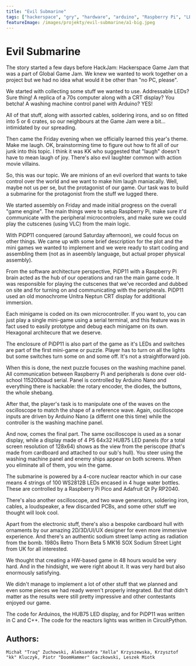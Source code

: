 ```yaml
---
title: "Evil Submarine"
tags: ["hackerspace", "gry", "hardware", "arduino", "Raspberry Pi", "LED", "WS2812", "Game Jam", "Hack Jam", "łódź podwodna"]
featureImage: /images/projekty/evil-submarine/a1-big.jpeg
---
```



# Evil Submarine

The story started a few days before HackJam: Hackerspace Game Jam that was a part of Global Game Jam. We knew we wanted to work together on a project but we had no idea what would it be other than "no PC, please".

We started with collecting some stuff we wanted to use. Addressable LEDs? Sure thing! A replica of a 70s computer along with a CRT display? You betcha! A washing machine control panel with Arduino? YES!

All of that stuff, along with assorted cables, soldering irons, and so on fitted into 5 or 6 crates, so our neighbours at the Game Jam were a bit... intimidated by our spreading.

Then came the Friday evening when we officially learned this year's theme. Make me laugh. OK, brainstorming time to figure out how to fit all of our junk into this topic. I think it was KK who suggested that "laugh" doesn't have to mean laugh of joy. There's also evil laughter common with action movie villains.

So, this was our topic. We are minions of an evil overlord that wants to take control over the world and we want to make him laugh maniacally. Well, maybe not us per se, but the protagonist of our game. Our task was to build a submarine for the protagonist from the stuff we lugged there.

We started assembly on Friday and made initial progress on the overall "game engine". The main things were to setup Raspberry Pi, make sure it'd communicate with the peripheral microcontrolers, and make sure we could play the cutscenes (using VLC) from the main logic.

With PiDP11 conquered (around Saturday afternoon), we could focus on other things. We came up with some brief description for the plot and the mini games we wanted to implement and we were ready to start coding and assembling them (not as in aseembly language, but actual proper physical assembly). 

From the software architecture perspective, PiDP11 with a Raspberry Pi brain acted as the hub of our operations and ran the main game code. It was responsible for playing the cutscenes that we've recorded and dubbed on site and for turning on and communicating with the peripherals. PiDP11 used an old monochrome Unitra Neptun CRT display for additional immersion.

Each minigame is coded on its own microcontroller. If you want to, you can just play a single mini-game using a serial terminal, and this feature was in fact used to easily prototype and debug each minigame on its own. Hexagonal architecure that we deserve.

The enclosure of PiDP11 is also part of the game as it's LEDs and switches are part of the first mini-game or puzzle. Player has to turn on all the lights but some switches turn some on and some off. It's not a straightforward job.

When this is done, the next puzzle focuses on the washing machine panel. All communication between Raspberry Pi and peripherals is done over old-school 115200baud serial. Panel is controlled by Arduino Nano and everything there is hackable: the rotary encoder, the diodes, the buttons, the whole shebang.

After that, the player's task is to manipulate one of the waves on the oscilloscope to match the shape of a reference wave. Again, oscilloscope inputs are driven by Arduino Nano (a differnt one this time) while the controller is the washing machine panel.

And now, comes the final part. The same oscilloscope is used as a sonar display, while a display made of 4 P5 64x32 HUB75 LED panels (for a total screen resolution of 128x64) shows as the view from the periscope (that's made from cardboard and attached to our sub's hull). You steer using the washing machine panel and enemy ships appear on both screens. When you eliminate all of them, you win the game.

The submarine is powered by a 4-core nuclear reactor which in our case means 4 strings of 100 WS2812B LEDs encased in 4 huge water bottles. These are controlled by a Raspberry Pi Pico and Adafruit Qt Py RP2040.

There's also another oscilloscope, and two wave generators, soldering iron, cables, a loudspeaker, a few discarded PCBs, and some other stuff we thought will look cool.

Apart from the electronic stuff, there's also a bespoke cardboard hull with ornaments by our amazing 2D/3D/UI/UX designer for even more immersive experience. And there's an authentic sodium street lamp acting as radiation from the bomb. 1980s Retro Thorn Beta 5 MK16 SOX Sodium Street Light from UK for all interested.

We thought that creating a HW-based game in 48 hours would be very hard. And in the hindsight, we were right about it. It was very hard but also enormously satisfying.

We didn't manage to implement a lot of other stuff that we planned and even some pieces we had ready weren't properly integrated. But that didn't matter as the results were still pretty impressive and other contestants enjoyed our game.

The code for Arduinos, the HUB75 LED display, and for PiDP11 was written in C and C++. The code for the reactors lights was written in CircuitPython.



## Authors:
    Michał "Traq" Zuchowski, Aleksandra "Xella" Krzyszewska, Krzysztof "kk" Kluczyk, Piotr "DoomHammer" Gaczkowski, Leszek Miotk 


